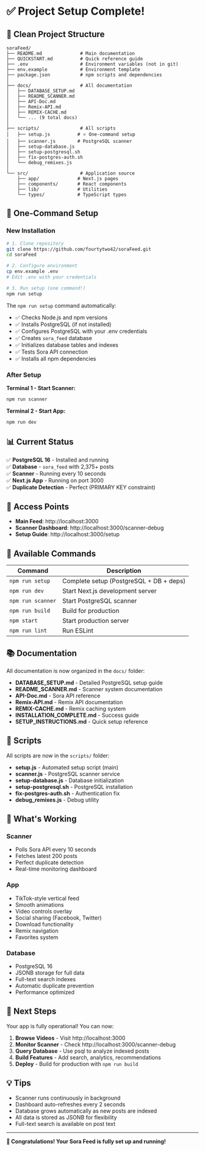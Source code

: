 # ✅ Project Setup Complete!

## 📁 Clean Project Structure

```
soraFeed/
├── README.md              # Main documentation
├── QUICKSTART.md          # Quick reference guide
├── .env                   # Environment variables (not in git)
├── env.example            # Environment template
├── package.json           # npm scripts and dependencies
│
├── docs/                  # All documentation
│   ├── DATABASE_SETUP.md
│   ├── README_SCANNER.md
│   ├── API-Doc.md
│   ├── Remix-API.md
│   ├── REMIX-CACHE.md
│   └── ... (9 total docs)
│
├── scripts/               # All scripts
│   ├── setup.js          # ⭐ One-command setup
│   ├── scanner.js        # PostgreSQL scanner
│   ├── setup-database.js
│   ├── setup-postgresql.sh
│   ├── fix-postgres-auth.sh
│   └── debug_remixes.js
│
└── src/                   # Application source
    ├── app/              # Next.js pages
    ├── components/       # React components
    ├── lib/              # Utilities
    └── types/            # TypeScript types
```

## 🚀 One-Command Setup

### New Installation

```bash
# 1. Clone repository
git clone https://github.com/fourtytwo42/soraFeed.git
cd soraFeed

# 2. Configure environment
cp env.example .env
# Edit .env with your credentials

# 3. Run setup (one command!)
npm run setup
```

The `npm run setup` command automatically:
- ✅ Checks Node.js and npm versions
- ✅ Installs PostgreSQL (if not installed)
- ✅ Configures PostgreSQL with your .env credentials
- ✅ Creates `sora_feed` database
- ✅ Initializes database tables and indexes
- ✅ Tests Sora API connection
- ✅ Installs all npm dependencies

### After Setup

**Terminal 1 - Start Scanner:**
```bash
npm run scanner
```

**Terminal 2 - Start App:**
```bash
npm run dev
```

## 📊 Current Status

✅ **PostgreSQL 16** - Installed and running  
✅ **Database** - `sora_feed` with 2,375+ posts  
✅ **Scanner** - Running every 10 seconds  
✅ **Next.js App** - Running on port 3000  
✅ **Duplicate Detection** - Perfect (PRIMARY KEY constraint)  

## 🎯 Access Points

- **Main Feed**: http://localhost:3000
- **Scanner Dashboard**: http://localhost:3000/scanner-debug
- **Setup Guide**: http://localhost:3000/setup

## 📝 Available Commands

| Command | Description |
|---------|-------------|
| `npm run setup` | Complete setup (PostgreSQL + DB + deps) |
| `npm run dev` | Start Next.js development server |
| `npm run scanner` | Start PostgreSQL scanner |
| `npm run build` | Build for production |
| `npm start` | Start production server |
| `npm run lint` | Run ESLint |

## 📚 Documentation

All documentation is now organized in the `docs/` folder:

- **DATABASE_SETUP.md** - Detailed PostgreSQL setup guide
- **README_SCANNER.md** - Scanner system documentation
- **API-Doc.md** - Sora API reference
- **Remix-API.md** - Remix API documentation
- **REMIX-CACHE.md** - Remix caching system
- **INSTALLATION_COMPLETE.md** - Success guide
- **SETUP_INSTRUCTIONS.md** - Quick setup reference

## 🔧 Scripts

All scripts are now in the `scripts/` folder:

- **setup.js** - Automated setup script (main)
- **scanner.js** - PostgreSQL scanner service
- **setup-database.js** - Database initialization
- **setup-postgresql.sh** - PostgreSQL installation
- **fix-postgres-auth.sh** - Authentication fix
- **debug_remixes.js** - Debug utility

## 🎉 What's Working

### Scanner
- Polls Sora API every 10 seconds
- Fetches latest 200 posts
- Perfect duplicate detection
- Real-time monitoring dashboard

### App
- TikTok-style vertical feed
- Smooth animations
- Video controls overlay
- Social sharing (Facebook, Twitter)
- Download functionality
- Remix navigation
- Favorites system

### Database
- PostgreSQL 16
- JSONB storage for full data
- Full-text search indexes
- Automatic duplicate prevention
- Performance optimized

## 🔄 Next Steps

Your app is fully operational! You can now:

1. **Browse Videos** - Visit http://localhost:3000
2. **Monitor Scanner** - Check http://localhost:3000/scanner-debug
3. **Query Database** - Use psql to analyze indexed posts
4. **Build Features** - Add search, analytics, recommendations
5. **Deploy** - Build for production with `npm run build`

## 💡 Tips

- Scanner runs continuously in background
- Dashboard auto-refreshes every 2 seconds
- Database grows automatically as new posts are indexed
- All data is stored as JSONB for flexibility
- Full-text search is available on post text

---

**🎊 Congratulations! Your Sora Feed is fully set up and running!**

